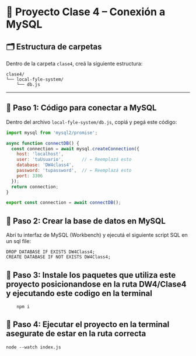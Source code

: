 # 📁 Proyecto Clase 4 – Conexión a MySQL

## 🗂️ Estructura de carpetas

Dentro de la carpeta `clase4`, creá la siguiente estructura:
```
clase4/
└── local-fyle-system/
    └── db.js
```
---

## 💾 Paso 1: Código para conectar a MySQL

Dentro del archivo `local-fyle-system/db.js`, copiá y pegá este código:

```js
import mysql from 'mysql2/promise';

async function connectDB() {
  const connection = await mysql.createConnection({
    host: 'localhost',
    user: 'tuUsuario',       // ← Reemplazá esto
    database: 'DW4class4',
    password: 'tupassword',  // ← Reemplazá esto
    port: 3306
  });
  return connection;
}

export const connection = await connectDB();
```


## 💾 Paso 2: Crear la base de datos en MySQL

Abrí tu interfaz de MySQL (Workbench) y ejecutá el siguiente script SQL en un sql file:
```
DROP DATABASE IF EXISTS DW4Class4;
CREATE DATABASE IF NOT EXISTS DW4Class4;
```

## 💾 Paso 3: Instale los paquetes que utiliza este proyecto posicionandose en la ruta DW4/Clase4 y ejecutando este codigo en la terminal
```
    npm i
``` 


## 💾 Paso 4: Ejecutar el proyecto en la terminal asegurate de estar en la ruta correcta

```
node --watch index.js
```